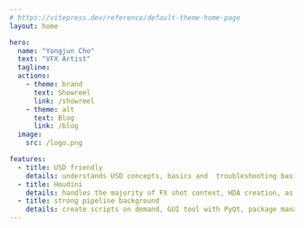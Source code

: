 ```yaml
---
# https://vitepress.dev/reference/default-theme-home-page
layout: home

hero:
  name: "Yongjun Cho"
  text: "VFX Artist"
  tagline:
  actions:
    - theme: brand
      text: Showreel
      link: /showreel
    - theme: alt
      text: Blog
      link: /blog
  image:
    src: /logo.png

features:
  - title: USD friendly
    details: understands USD concepts, basics and  troubleshooting basic problems.
  - title: Houdini
    details: handles the majority of FX shot context, HDA creation, as well as versioning and management.​
  - title: strong pipeline background
    details: create scripts on demand, GUI tool with PyQt, package management with Rez. Fluent working in *nix, Win, Mac environment.
---
```



